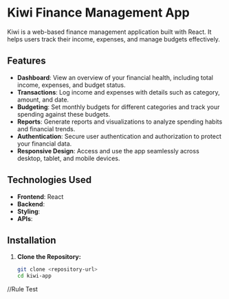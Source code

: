 # Kiwi Finance Management App

Kiwi is a web-based finance management application built with React. It helps users track their income, expenses, and manage budgets effectively.

## Features

- **Dashboard**: View an overview of your financial health, including total income, expenses, and budget status.
- **Transactions**: Log income and expenses with details such as category, amount, and date.
- **Budgeting**: Set monthly budgets for different categories and track your spending against these budgets.
- **Reports**: Generate reports and visualizations to analyze spending habits and financial trends.
- **Authentication**: Secure user authentication and authorization to protect your financial data.
- **Responsive Design**: Access and use the app seamlessly across desktop, tablet, and mobile devices.

## Technologies Used

- **Frontend**: React
- **Backend**: 
- **Styling**: 
- **APIs**: 

## Installation

1. **Clone the Repository:**
   ```bash
   git clone <repository-url>
   cd kiwi-app
//Rule Test
